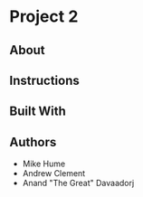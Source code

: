# Project 2

## About

## Instructions

## Built With

## Authors
-   Mike Hume
-   Andrew Clement 
-   Anand "The Great" Davaadorj